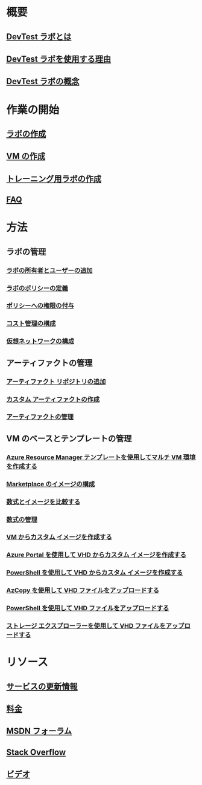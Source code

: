 # 概要
## [DevTest ラボとは](devtest-lab-overview.md)
## [DevTest ラボを使用する理由](devtest-lab-why.md)
## [DevTest ラボの概念](devtest-lab-concepts.md)

# 作業の開始
## [ラボの作成](devtest-lab-create-lab.md)
## [VM の作成](devtest-lab-add-vm.md)
## [トレーニング用ラボの作成](devtest-lab-training-lab.md)
## [FAQ](devtest-lab-faq.md)

# 方法
## ラボの管理
### [ラボの所有者とユーザーの追加](devtest-lab-add-devtest-user.md)
### [ラボのポリシーの定義](devtest-lab-set-lab-policy.md)
### [ポリシーへの権限の付与](devtest-lab-grant-user-permissions-to-specific-lab-policies.md)
### [コスト管理の構成](devtest-lab-configure-cost-management.md)
### [仮想ネットワークの構成](devtest-lab-configure-vnet.md)

## アーティファクトの管理
### [アーティファクト リポジトリの追加](devtest-lab-add-artifact-repo.md)
### [カスタム アーティファクトの作成](devtest-lab-artifact-author.md)
### [アーティファクトの管理](devtest-lab-add-vm-with-artifacts.md)

## VM のベースとテンプレートの管理
### [Azure Resource Manager テンプレートを使用してマルチ VM 環境を作成する](devtest-lab-create-environment-from-arm.md)
### [Marketplace のイメージの構成](devtest-lab-configure-marketplace-images.md)
### [数式とイメージを比較する](devtest-lab-comparing-vm-base-image-types.md)
### [数式の管理](devtest-lab-manage-formulas.md)
### [VM からカスタム イメージを作成する](devtest-lab-create-custom-image-from-vm-using-portal.md)
### [Azure Portal を使用して VHD からカスタム イメージを作成する](devtest-lab-create-template.md)
### [PowerShell を使用して VHD からカスタム イメージを作成する](devtest-lab-create-custom-image-from-vhd-using-powershell.md)
### [AzCopy を使用して VHD ファイルをアップロードする](devtest-lab-upload-vhd-using-azcopy.md)
### [PowerShell を使用して VHD ファイルをアップロードする](devtest-lab-upload-vhd-using-powershell.md)
### [ストレージ エクスプローラーを使用して VHD ファイルをアップロードする](devtest-lab-upload-vhd-using-storage-explorer.md)



# リソース
## [サービスの更新情報](https://azure.microsoft.com/updates/?product=devtest-lab)
## [料金](https://azure.microsoft.com/pricing/details/devtest-lab/)
## [MSDN フォーラム](https://social.msdn.microsoft.com/Forums/en-US/home?forum=AzureDevTestLabs)
## [Stack Overflow](http://stackoverflow.com/questions/tagged/azure-devtest-labs)
## [ビデオ](https://azure.microsoft.com/documentation/videos/index/?services=devtest-lab)
